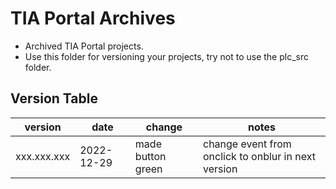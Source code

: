 # TIA Portal Archives
* Archived TIA Portal projects.
* Use this folder for versioning your projects, try not to use the plc_src folder.

## Version Table
version | date | change | notes 
--------|------|--------|------
xxx.xxx.xxx | 2022-12-29 | made button green | change event from onclick to onblur in next version
